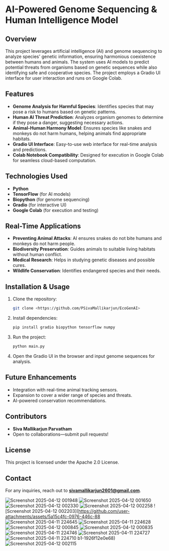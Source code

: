 # AI-Powered Genome Sequencing & Human Intelligence Model

## Overview
This project leverages artificial intelligence (AI) and genome sequencing to analyze species' genetic information, ensuring harmonious coexistence between humans and animals. The system uses AI models to predict potential threats from organisms based on genetic sequences while also identifying safe and cooperative species. The project employs a Gradio UI interface for user interaction and runs on Google Colab.

## Features
- **Genome Analysis for Harmful Species**: Identifies species that may pose a risk to humans based on genetic patterns.
- **Human AI Threat Prediction**: Analyzes organism genomes to determine if they pose a danger, suggesting necessary actions.
- **Animal-Human Harmony Model**: Ensures species like snakes and monkeys do not harm humans, helping animals find appropriate habitats.
- **Gradio UI Interface**: Easy-to-use web interface for real-time analysis and predictions.
- **Colab Notebook Compatibility**: Designed for execution in Google Colab for seamless cloud-based computation.

## Technologies Used
- **Python**
- **TensorFlow** (for AI models)
- **Biopython** (for genome sequencing)
- **Gradio** (for interactive UI)
- **Google Colab** (for execution and testing)

## Real-Time Applications
- **Preventing Animal Attacks**: AI ensures snakes do not bite humans and monkeys do not harm people.
- **Biodiversity Preservation**: Guides animals to suitable living habitats without human conflict.
- **Medical Research**: Helps in studying genetic diseases and possible cures.
- **Wildlife Conservation**: Identifies endangered species and their needs.

## Installation & Usage
1. Clone the repository:
   ```bash
   git clone <https://github.com/PSivaMallikarjun/EcoGenAI>
   ```
2. Install dependencies:
   ```bash
   pip install gradio biopython tensorflow numpy
   ```
3. Run the project:
   ```bash
   python main.py
   ```
4. Open the Gradio UI in the browser and input genome sequences for analysis.

## Future Enhancements
- Integration with real-time animal tracking sensors.
- Expansion to cover a wider range of species and threats.
- AI-powered conservation recommendations.

## Contributors
- **Siva Mallikarjun Parvatham**
- Open to collaborations—submit pull requests!

## License
This project is licensed under the Apache 2.0 License.

## Contact
For any inquiries, reach out to **sivamallikarjun2601@gmail.com**.

![Screenshot 2025-04-12 001948](https://github.com/user-attachments/assets/d1ec589a-9201-4e54-a590-082de9058c0f)
![Screenshot 2025-04-12 001650](https://github.com/user-attachments/assets/e50fc696-a303-48fb-9e5c-973d82d7de9d)
![Screenshot 2025-04-12 002330](https://github.com/user-attachments/assets/87be7e52-78f9-44b2-accd-f219c7be8822)
![Screenshot 2025-04-12 002258](https://github.com/user-attachments/assets/587a2d38-389d-4ae3-ba4e-7b409e61eb5e)
![Screenshot 2025-04-12 002203](https://github.com/user-attachments/assets/5a15c4fc-0976-446c-88
![Screenshot 2025-04-11 224645](https://github.com/user-attachments/assets/f4792130-36c6-404a-abd8-0301302cc043)
![Screenshot 2025-04-11 224628](https://github.com/user-attachments/assets/29f5be38-05f6-453c-9643-99fdeeca48d2)
![Screenshot 2025-04-12 000845](https://github.com/user-attachments/assets/da0ec127-3f4f-4743-bcf0-7534cefad10a)
![Screenshot 2025-04-12 000835](https://github.com/user-attachments/assets/1a780a45-b511-4ba2-a7e4-f23f86d7ae0d)
![Screenshot 2025-04-11 224746](https://github.com/user-attachments/assets/b3ed173c-fdb6-4092-8918-ae520d834685)
![Screenshot 2025-04-11 224727](https://github.com/user-attachments/assets/13d49800-bed8-4a79-9ecd-04a589d6d784)
![Screenshot 2025-04-11 224710](https://github.com/user-attachments/assets/5a0f852f-46ce-4b5e-b5b5-b617ba7769f4)
b1-1926f12e0e68)
![Screenshot 2025-04-12 002115](https://github.com/user-attachments/assets/22912033-91f9-4289-9275-9f0e0ee2bb15)

